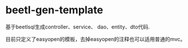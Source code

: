 # beetl-gen-template
基于beetlsql生成controller、service、 dao、entity、dto代码.

目前只定义了easyopen的模板，去掉easyopen的注释也可以适用普通的mvc。
